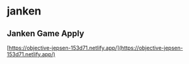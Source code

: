 # janken

## Janken Game Apply
[https://objective-jepsen-153d71.netlify.app/](https://objective-jepsen-153d71.netlify.app/)
